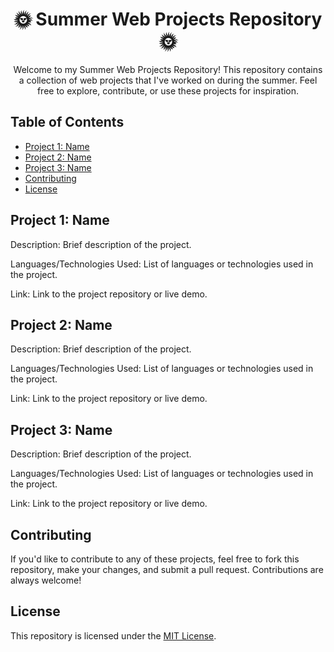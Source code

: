 <!-- Title -->
<h1 align="center">🌞 Summer Web Projects Repository 🌞</h1>

<!-- Introduction -->
<p align="center">Welcome to my Summer Web Projects Repository! This repository contains a collection of web projects that I've worked on during the summer. Feel free to explore, contribute, or use these projects for inspiration.</p>

<!-- Table of Contents -->
<h2>Table of Contents</h2>

- [Project 1: Name](#project-1-name)
- [Project 2: Name](#project-2-name)
- [Project 3: Name](#project-3-name)
- [Contributing](#contributing)
- [License](#license)

<!-- Project 1 -->
<h2>Project 1: Name</h2>

<p>Description: Brief description of the project.</p>

<p>Languages/Technologies Used: List of languages or technologies used in the project.</p>

<p>Link: Link to the project repository or live demo.</p>

<!-- Project 2 -->
<h2>Project 2: Name</h2>

<p>Description: Brief description of the project.</p>

<p>Languages/Technologies Used: List of languages or technologies used in the project.</p>

<p>Link: Link to the project repository or live demo.</p>

<!-- Project 3 -->
<h2>Project 3: Name</h2>

<p>Description: Brief description of the project.</p>

<p>Languages/Technologies Used: List of languages or technologies used in the project.</p>

<p>Link: Link to the project repository or live demo.</p>

<!-- Contributing -->
<h2>Contributing</h2>

<p>If you'd like to contribute to any of these projects, feel free to fork this repository, make your changes, and submit a pull request. Contributions are always welcome!</p>

<!-- License -->
<h2>License</h2>

<p>This repository is licensed under the <a href="LICENSE">MIT License</a>.</p>
